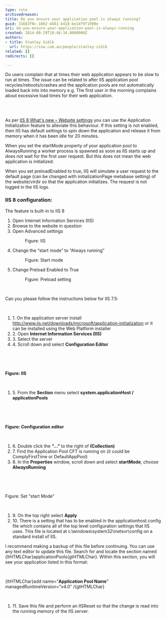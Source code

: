 ```yaml
---
type: rule
archivedreason: 
title: Do you ensure your application pool is always running?
guid: 31683f0c-1802-4481-b418-be14f9f1998e
uri: do-you-ensure-your-application-pool-is-always-running
created: 2014-08-29T18:48:34.0000000Z
authors:
- title: Stanley Sidik
  url: https://ssw.com.au/people/stanley-sidik
related: []
redirects: []

---
```



<p class="p1">Do users complain that at times their web application appears to be slow to run at times. The issue can be related to after IIS application pool recycles/reboots/crashes and the application pools are not automatically loaded back into into memory e.g. The first user in the morning complains about excessive load times for their web application.</p>
<br><excerpt class='endintro'></excerpt><br>
<p>As per&#160;<a href="http&#58;//blogs.msdn.com/b/vijaysk/archive/2012/10/11/iis-8-what-s-new-website-settings.aspx">IIS 8 What's new – Website settings</a> you can use the Application Initialization feature to alleviate this behaviour. If this setting is not enabled, then IIS has default settings to spin down the application and release it from memory when it has been idle for 20 minutes.</p><p class="p1">When you set the startMode property of your application pool to AlwaysRunning a worker process is spawned as soon as IIS starts up and does not wait for the first user request. But this does not mean the web application is initialized.​</p><p class="p1">When you set preloadEnabled to true, IIS will simulate a user request to the default page (can be changed with initializationPage metabase setting) of the website/virdir so that the application initializes. The request is not logged in the IIS logs.​</p><h3 class="ssw15-rteElement-H3">IIS 8 configuration&#58;</h3><p class="p2">The feature is built-in to IIS 8</p><ol class="ol1"><li class="li2">Open Internet Information Services (IIS)</li><li class="li2">Browse to the website in question</li><li class="li2">Open Advanced settings

<dl class="image"><dt><img src="/WebSites/Rules-To-Better-IIS/Pages/ensure-your-application-pool-is-always-running.aspx?ControlMode=Edit&amp;DisplayMode=Design" alt="" /></dt><dd>Figure&#58; IIS</dd></dl></li><li class="li2">Change the “start mode” to “Always running”
<dl class="image"><dt><img src="/WebSites/Rules-To-Better-IIS/Pages/ensure-your-application-pool-is-always-running.aspx?ControlMode=Edit&amp;DisplayMode=Design" alt="" /></dt><dd>Figure&#58; Start mode</dd></dl></li><li class="li2">​Change Preload Enabled to True
<dl class="image"><dt><img src="/WebSites/Rules-To-Better-IIS/Pages/ensure-your-application-pool-is-always-running.aspx?ControlMode=Edit&amp;DisplayMode=Design" alt="" /></dt><dd>Figure&#58; Preload setting</dd></dl></li></ol>
​
<p class="p1">Can you please follow the instructions below for IIS 7.5&#58;</p><p class="p7">
   <br>
</p><ol class="ol1"><li class="li2">1.<span class="Apple-tab-span"> </span>On the application server install 
      <a href="http&#58;//www.iis.net/downloads/microsoft/application-initialization">
         <span class="s1">http&#58;//www.iis.net/downloads/microsoft/application-initialization</span></a> or it can be installed using the Web Platform installer</li><li class="li2">2.<span class="Apple-tab-span"> </span>Open 
      <strong>Internet Information Services (IIS)</strong></li><li class="li2">3.<span class="Apple-tab-span"> </span>Select the server&#160;</li><li class="li2">4.<span class="Apple-tab-span"> </span>Scroll down and select 
      <strong>Configuration Editor</strong></li></ol><p class="p7">
   <br>
</p><p class="p5">
   <br>
</p><p class="p2">
   <strong>Figure&#58; IIS</strong></p><p class="p7">
   <br>
</p><ol class="ol1"><li class="li2">5.<span class="Apple-tab-span"> </span>From the 
      <strong>Section</strong> menu select 
      <strong>system.applicationHost / applicationPools</strong></li></ol><p class="p7">
   <br>
</p><p class="p5">
   <br>
</p><p class="p2">
   <strong>Figure&#58; Configuration editor</strong></p><p class="p7">
   <br>
</p><ol class="ol1"><li class="li2">6.<span class="Apple-tab-span"> </span>Double click the 
      <strong>“…”</strong> to the right of 
      <strong>(Collection)</strong></li><li class="li2">7.<span class="Apple-tab-span"> </span>Find the Application Pool CFT is running on (it could be ComplyFirstTime or DefaultAppPool)</li><li class="li2">8.<span class="Apple-tab-span"> </span>In the 
      <strong>Properties</strong> window, scroll down and select 
      <strong>startMode</strong>, choose 
      <strong>AlwaysRunning</strong></li></ol><p class="p7">
   <br>
</p><p class="p5">
   <br>
</p><p class="p2">Figure&#58; Set “start Mode”</p><p class="p7">
   <br>
</p><ol class="ol1"><li class="li2">9.<span class="Apple-tab-span"> </span>On the top right select 
      <strong>Apply</strong></li><li class="li2">10.<span class="Apple-tab-span"> </span>There is a setting that has to be enabled in the applicationhost.config file which contains all of the top level configuration settings that IIS uses. This file is located at c&#58;\windows\system32\inetsvr\config on a standard install of IIS.</li></ol><p class="p4">I recommend making a backup of this file before continuing. You can use any text editor to update this file. Search for and locate the section named {ltHTMLChar}applicationPools{gtHTMLChar}. Within this section, you will see your application listed in this format&#58;</p><p class="p3">
   <br>
</p><p class="p4">{ltHTMLChar}add name=”<strong>Application Pool Name</strong>” managedRuntimeVersion=”v4.0″ /{gtHTMLChar}</p><p class="p7">
   <br>
</p><ol class="ol1"><li class="li2">11.<span class="Apple-tab-span"> </span>Save this file and perform an IISReset so that the change is read into the running memory of the IIS server.​</li></ol><p class="p1">
   <br>
</p>


